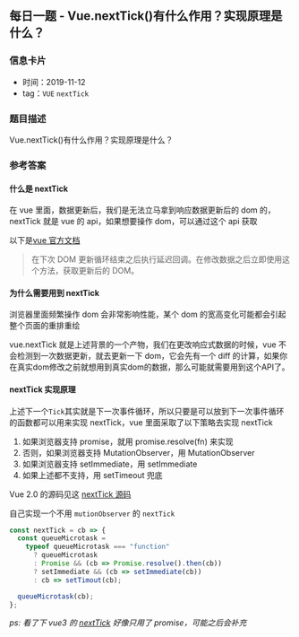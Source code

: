 ## 每日一题 - Vue.nextTick()有什么作用？实现原理是什么？

### 信息卡片

- 时间：2019-11-12
- tag：`VUE` `nextTick`

### 题目描述

Vue.nextTick()有什么作用？实现原理是什么？

### 参考答案

#### 什么是 nextTick

在 vue 里面，数据更新后，我们是无法立马拿到响应数据更新后的 dom 的，nextTick 就是 vue 的 api，如果想要操作 dom，可以通过这个 api 获取

以下是[vue 官方文档](https://cn.vuejs.org/v2/api/#Vue-nextTick)

> 在下次 DOM 更新循环结束之后执行延迟回调。在修改数据之后立即使用这个方法，获取更新后的 DOM。

#### 为什么需要用到 nextTick

浏览器里面频繁操作 dom 会非常影响性能，某个 dom 的宽高变化可能都会引起整个页面的重排重绘

vue.nextTick 就是上述背景的一个产物，我们在更改响应式数据的时候，vue 不会检测到一次数据更新，就去更新一下 dom，它会先有一个 diff 的计算，如果你在真实dom修改之前就想用到真实dom的数据，那么可能就需要用到这个API了。

#### nextTick 实现原理

上述下一个`Tick`其实就是下一次事件循环，所以只要是可以放到下一次事件循环的函数都可以用来实现 nextTick，vue 里面采取了以下策略去实现 nextTick

1. 如果浏览器支持 promise，就用 promise.resolve(fn) 来实现
2. 否则，如果浏览器支持 MutationObserver，用 MutationObserver
3. 如果浏览器支持 setImmediate，用 setImmediate
4. 如果上述都不支持，用 setTimeout 兜底

Vue 2.0 的源码见这 [nextTick 源码 ](https://github.com/vuejs/vue/blob/dev/src/core/util/next-tick.js)

自己实现一个不用 `mutionObserver` 的 `nextTick`

```js
const nextTick = cb => {
  const queueMicrotask =
    typeof queueMicrotask === "function"
      ? queueMicrotask
      : Promise && (cb => Promise.resolve().then(cb))
      ? setImmediate && (cb => setImmediate(cb))
      : cb => setTimout(cb);

  queueMicrotask(cb);
};
```

_ps: 看了下 vue3 的 [nextTick](https://github.com/vuejs/vue-next/blob/555e3be69d39f4b35a312916253d9f38cbcab495/packages/runtime-core/src/scheduler.ts#L10) 好像只用了 promise，可能之后会补充_

